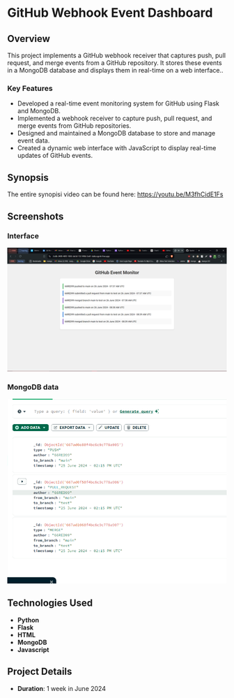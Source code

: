 # GitHub Webhook Event Dashboard

## Overview

This project implements a GitHub webhook receiver that captures push, pull request, and merge events from a GitHub repository. It stores these events in a MongoDB database and displays them in real-time on a web interface..

### Key Features
- Developed a real-time event monitoring system for GitHub using Flask and MongoDB.
- Implemented a webhook receiver to capture push, pull request, and merge events from GitHub repositories.
- Designed and maintained a MongoDB database to store and manage event data.
- Created a dynamic web interface with JavaScript to display real-time updates of GitHub events.

## Synopsis
The entire synopisi video can be found here: https://youtu.be/M3fhCidE1Fs

## Screenshots

### Interface
![Interface](screenshots/1.png)

### MongoDB data
![MongoDB data](screenshots/2.png)

## Technologies Used

- **Python**
- **Flask**
- **HTML**
- **MongoDB**
- **Javascript**


## Project Details

- **Duration**: 1 week in June 2024



